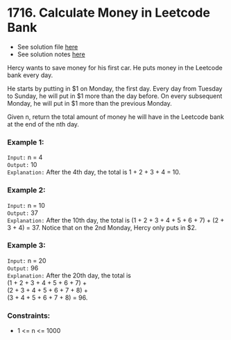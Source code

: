 # 1716. Calculate Money in Leetcode Bank

- See solution file [here](./solution.cpp)
- See solution notes [here](./1716%20Calculate%20Money%20in%20Leetcode%20Bank.pdf)

Hercy wants to save money for his first car. He puts money in the Leetcode bank every
day.

He starts by putting in $1 on Monday, the first day. Every day from Tuesday to Sunday,
he will put in $1 more than the day before. On every subsequent Monday, he will put in
$1 more than the previous Monday.

Given n, return the total amount of money he will have in the Leetcode bank at the end
of the nth day.

### Example 1:

`Input:` n = 4  
`Output:` 10  
`Explanation:` After the 4th day, the total is 1 + 2 + 3 + 4 = 10.  

### Example 2:

`Input:` n = 10  
`Output:` 37  
`Explanation:` After the 10th day, the total is (1 + 2 + 3 + 4 + 5 + 6 + 7) + (2 + 3 + 4) = 37. Notice that on the 2nd Monday, Hercy only puts in $2.  

### Example 3:

`Input:` n = 20  
`Output:` 96  
`Explanation:` After the 20th day, the total is  
(1 + 2 + 3 + 4 + 5 + 6 + 7) +  
(2 + 3 + 4 + 5 + 6 + 7 + 8) +  
(3 + 4 + 5 + 6 + 7 + 8) = 96.  

### Constraints:

- 1 <= n <= 1000